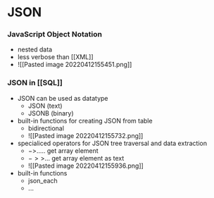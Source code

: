 # JSON
### JavaScript Object Notation
+ nested data
+ less verbose than [[XML]]
+ ![[Pasted image 20220412155451.png]]

### JSON in [[SQL]]
+ JSON can be used as datatype
	+ JSON (text)
	+ JSONB (binary)
+ built-in functions for creating JSON from table
	+ bidirectional
	+ ![[Pasted image 20220412155732.png]]
+ specialiced operators for JSON tree traversal and data extraction
	+ $->$..... get array element
	+ $->>$... get array element as text
	+ ![[Pasted image 20220412155936.png]]
+ built-in functions
	+ json_each
	+ ...


